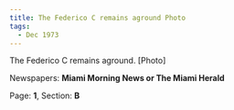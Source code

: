 ```yaml
---  
title: The Federico C remains aground Photo  
tags:  
  - Dec 1973  
---  
```

  
The Federico C remains aground. [Photo]  
  
Newspapers: **Miami Morning News or The Miami Herald**  
  
Page: **1**, Section: **B** 
